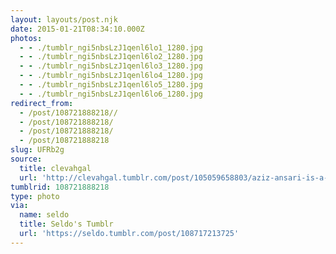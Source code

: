 ```yaml
---
layout: layouts/post.njk
date: 2015-01-21T08:34:10.000Z
photos:
  - - ./tumblr_ngi5nbsLzJ1qenl6lo1_1280.jpg
  - - ./tumblr_ngi5nbsLzJ1qenl6lo2_1280.jpg
  - - ./tumblr_ngi5nbsLzJ1qenl6lo3_1280.jpg
  - - ./tumblr_ngi5nbsLzJ1qenl6lo4_1280.jpg
  - - ./tumblr_ngi5nbsLzJ1qenl6lo5_1280.jpg
  - - ./tumblr_ngi5nbsLzJ1qenl6lo6_1280.jpg
redirect_from:
  - /post/108721888218//
  - /post/108721888218/
  - /post/108721888218/
  - /post/108721888218
slug: UFRb2g
source:
  title: clevahgal
  url: 'http://clevahgal.tumblr.com/post/105059658803/aziz-ansari-is-a-feminist-x'
tumblrid: 108721888218
type: photo
via:
  name: seldo
  title: Seldo's Tumblr
  url: 'https://seldo.tumblr.com/post/108717213725'
---
```


